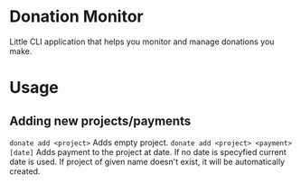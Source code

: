 # Donation Monitor

Little CLI application that helps you monitor and manage donations you make.

# Usage
## Adding new projects/payments
`donate add <project>`
Adds empty project.
`donate add <project> <payment> [date]`
Adds payment to the project at date. If no date is specyfied current date is used. If project of given name doesn't exist, it will be automatically created. 
